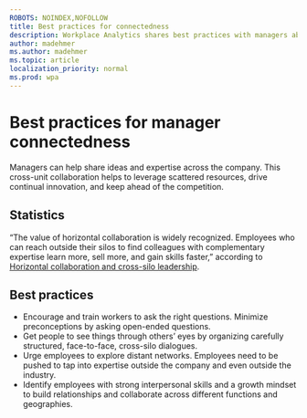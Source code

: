 ```yaml
---
ROBOTS: NOINDEX,NOFOLLOW
title: Best practices for connectedness
description: Workplace Analytics shares best practices with managers about connecting with their teams and employees
author: madehmer
ms.author: madehmer
ms.topic: article
localization_priority: normal 
ms.prod: wpa
---
```


# Best practices for manager connectedness

Managers can help share ideas and expertise across the company. This cross-unit collaboration helps to leverage scattered resources, drive continual innovation, and keep ahead of the competition.

## Statistics

“The value of horizontal collaboration is widely recognized. Employees who can reach outside their silos to find colleagues with complementary expertise learn more, sell more, and gain skills faster,” according to [Horizontal collaboration and cross-silo leadership](https://insights.office.com/networks/cross-silo-leadership-horizontal-collaboration/).

## Best practices

* Encourage and train workers to ask the right questions. Minimize preconceptions by asking open-ended questions.  
* Get people to see things through others’ eyes by organizing carefully structured, face-to-face, cross-silo dialogues.
* Urge employees to explore distant networks. Employees need to be pushed to tap into expertise outside the company and even outside the industry.
* Identify employees with strong interpersonal skills and a growth mindset to build relationships and collaborate across different functions and geographies.